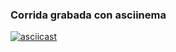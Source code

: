 ### Corrida grabada con asciinema

[![asciicast](https://asciinema.org/a/687929.svg)](https://asciinema.org/a/687929)

